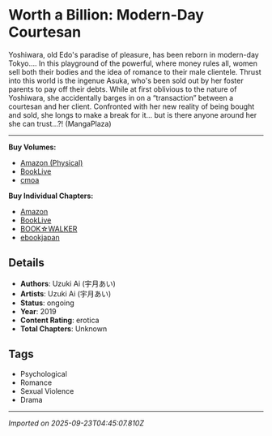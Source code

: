 # Worth a Billion: Modern-Day Courtesan

Yoshiwara, old Edo's paradise of pleasure, has been reborn in modern-day Tokyo…. In this playground of the powerful, where money rules all, women sell both their bodies and the idea of romance to their male clientele. Thrust into this world is the ingenue Asuka, who's been sold out by her foster parents to pay off their debts. While at first oblivious to the nature of Yoshiwara, she accidentally barges in on a “transaction” between a courtesan and her client. Confronted with her new reality of being bought and sold, she longs to make a break for it… but is there anyone around her she can trust…?! (MangaPlaza)
___
**Buy Volumes:**
- [Amazon (Physical)](https://www.amazon.co.jp/s?i=stripbooks&rh=p_28%3A%25E5%258D%2581%25E5%2584%2584%25E3%2581%25AE%25E3%2582%25A2%25E3%2583%25AC%25E3%2580%2582%257E%25E5%2590%2589%25E5%258E%259F%25E3%2581%2584%25E3%2581%25A1%25E3%2581%25AE%25E8%258A%25B1%25E9%25AD%2581%257E%2B%2528%25E3%2583%2597%25E3%2583%2586%25E3%2582%25A3%25E3%2583%25AB%25E3%2582%25B3%25E3%2583%259F%25E3%2583%2583%25E3%2582%25AF%25E3%2582%25B9%2529&s=date-asc-rank)
- [BookLive](https://booklive.jp/product/index/title_id/651813/vol_no/001)
- [cmoa](https://www.cmoa.jp/title/175716/)

**Buy Individual Chapters:**
- [Amazon](https://www.amazon.co.jp/dp/B07PJXVYTZ)
- [BookLive](https://booklive.jp/product/index/title_id/585658/vol_no/001)
- [BOOK☆WALKER](https://bookwalker.jp/series/193622/)
- [ebookjapan](https://ebookjapan.yahoo.co.jp/books/524504/)

## Details
- **Authors**: Uzuki Ai (宇月あい)
- **Artists**: Uzuki Ai (宇月あい)
- **Status**: ongoing
- **Year**: 2019
- **Content Rating**: erotica
- **Total Chapters**: Unknown

## Tags
- Psychological
- Romance
- Sexual Violence
- Drama

---
*Imported on 2025-09-23T04:45:07.810Z*
